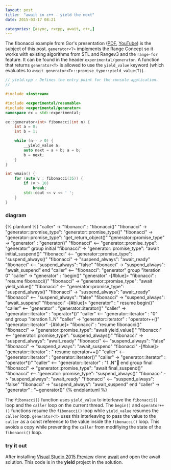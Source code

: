 ```yaml
---
layout: post
title:  "await in c++ - yield the next"
date: 2015-03-17 08:21

categories: [async, rxcpp, await, c++,]
---
```


The fibonacci example from Gor's presentation ([PDF](https://github.com/CppCon/CppCon2014/blob/master/Presentations/await%202.0%20-%20Stackless%20Resumable%20Functions/await%202.0%20-%20Stackless%20Resumable%20Functions%20-%20Gor%20Nishanov%20-%20CppCon%202014.pdf), [YouTube](https://www.youtube.com/watch?v=KUhSjfSbINE)) is the subject of this post. `generator<T>` implements the Range Concept so it works with existing algorithms from STL and Rangev3 and the `range-for` feature. It can be found in the header `experimental/generator`. A function that returns `generator<T>` is allowed to use the `yield_value` keyword (which evaluates to `await generator<T>::promise_type::yield_value(T)`).

```cpp
// yield.cpp : Defines the entry point for the console application.
//

#include <iostream>

#include <experimental/resumable>
#include <experimental/generator>
namespace ex = std::experimental;

ex::generator<int> fibonacci(int n) {
    int a = 0;
    int b = 1;

    while (n-- > 0) {
        __yield_value a;
        auto next = a + b; a = b;
        b = next;
    }
}

int wmain() {
    for (auto v : fibonacci(35)) {
        if (v > 10)
            break;
        std::cout << v << ' ';
    }
}
```

### diagram
{% plantuml %}
"caller" -> "fibonacci" : "fibonacci()"
"fibonacci" -> "generator<int>::promise_type": "generator<int>::promise_type()"
"fibonacci" -> "generator<int>::promise_type": "get_return_object()"
"generator<int>::promise_type" -> "generator<int>" : "generator()"
"fibonacci" <-- "generator<int>::promise_type": "generator<int>"
group initial
  "fibonacci" -> "generator<int>::promise_type": "await initial_suspend()"
  "fibonacci" <-- "generator<int>::promise_type": "suspend_always()"
  "fibonacci" -> "suspend_always": "await_ready"
  "fibonacci" <-- "suspend_always": "false"
  "fibonacci" -> "suspend_always": "await_suspend"
end
"caller" <-- "fibonacci": "generator<int>"
group "iteration 0"
  "caller" -> "generator<int>" : "begin()"
  "generator<int>" -[#blue]> "fibonacci" : "resume fibonacci()"
  "fibonacci" -> "generator<int>::promise_type": "await yield_value()"
  "fibonacci" <-- "generator<int>::promise_type": "suspend_always()"
  "fibonacci" -> "suspend_always": "await_ready"
  "fibonacci" <-- "suspend_always": "false"
  "fibonacci" -> "suspend_always": "await_suspend"
  "fibonacci" -[#blue]> "generator<int>" : " resume begin()"
  "caller" <-- "generator<int>" : "generator<int>::iterator()"
  "caller" -> "generator<int>::iterator" : "operator*()"
  "caller" <-- "generator<int>::iterator" : "0"
end
group "iteration 1..N"
  "caller" -> "generator<int>::iterator" : "operator++()"
  "generator<int>::iterator" -[#blue]> "fibonacci" : "resume fibonacci()"
  "fibonacci" -> "generator<int>::promise_type": "await yield_value()"
  "fibonacci" <-- "generator<int>::promise_type": "suspend_always()"
  "fibonacci" -> "suspend_always": "await_ready"
  "fibonacci" <-- "suspend_always": "false"
  "fibonacci" -> "suspend_always": "await_suspend"
  "fibonacci" -[#blue]> "generator<int>::iterator" : " resume operator++()"
  "caller" <-- "generator<int>::iterator" : "generator<int>::iterator()"
  "caller" -> "generator<int>::iterator" : "operator*()"
  "caller" <-- "generator<int>::iterator" : "1..N"
end
group final
  "fibonacci" -> "generator<int>::promise_type": "await final_suspend()"
  "fibonacci" <-- "generator<int>::promise_type": "suspend_always()"
  "fibonacci" -> "suspend_always": "await_ready"
  "fibonacci" <-- "suspend_always": "false"
  "fibonacci" -> "suspend_always": "await_suspend"
end
"caller" -> "generator<int>" : "~generator()"
{% endplantuml %}

The `fibonacci()` function uses `yield_value` to interleave the `fibonacci()` loop and the `caller` loop on the current thread. The `begin()` and `operator++()` functions resume the `fibonacci()` loop while `yield_value` resumes the `caller` loop. `generator<T>` uses this interleaving to pass the value to the `caller` as a const reference to the value inside the `fibonacci()` loop. This avoids a copy while preventing the `caller` from modifiying the state of the `fibonacci()` loop.

### try it out
After installing [Visual Studio 2015 Preview](https://www.visualstudio.com/en-us/news/vs2015-vs.aspx) clone  [await](https://github.com/kirkshoop/await) and open the await solution. This code is in the **yield** project in the solution.
